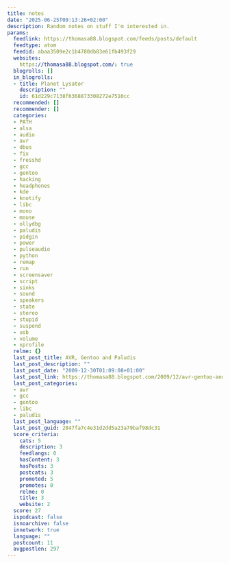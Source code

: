 ```yaml
---
title: notes
date: "2025-06-25T09:13:26+02:00"
description: Random notes on stuff I'm interested in.
params:
  feedlink: https://thomasa88.blogspot.com/feeds/posts/default
  feedtype: atom
  feedid: abaa3509e2c1b4780db83e61fb493f29
  websites:
    https://thomasa88.blogspot.com/: true
  blogrolls: []
  in_blogrolls:
  - title: Planet Lysator
    description: ""
    id: 61d229c7138f6368873308272e7510cc
  recommended: []
  recommender: []
  categories:
  - PATH
  - alsa
  - audio
  - avr
  - dbus
  - fix
  - fresshd
  - gcc
  - gentoo
  - hacking
  - headphones
  - kde
  - knotify
  - libc
  - mono
  - mouse
  - ollydbg
  - paludis
  - pidgin
  - power
  - pulseaudio
  - python
  - remap
  - run
  - screensaver
  - script
  - sinks
  - sound
  - speakers
  - state
  - stereo
  - stupid
  - suspend
  - usb
  - volume
  - xprofile
  relme: {}
  last_post_title: AVR, Gentoo and Paludis
  last_post_description: ""
  last_post_date: "2009-12-30T01:09:08+01:00"
  last_post_link: https://thomasa88.blogspot.com/2009/12/avr-gentoo-and-paludis.html
  last_post_categories:
  - avr
  - gcc
  - gentoo
  - libc
  - paludis
  last_post_language: ""
  last_post_guid: 2847fa7c4e31d2dd5a23a79baf98dc31
  score_criteria:
    cats: 5
    description: 3
    feedlangs: 0
    hasContent: 3
    hasPosts: 3
    postcats: 3
    promoted: 5
    promotes: 0
    relme: 0
    title: 3
    website: 2
  score: 27
  ispodcast: false
  isnoarchive: false
  innetwork: true
  language: ""
  postcount: 11
  avgpostlen: 297
---
```

